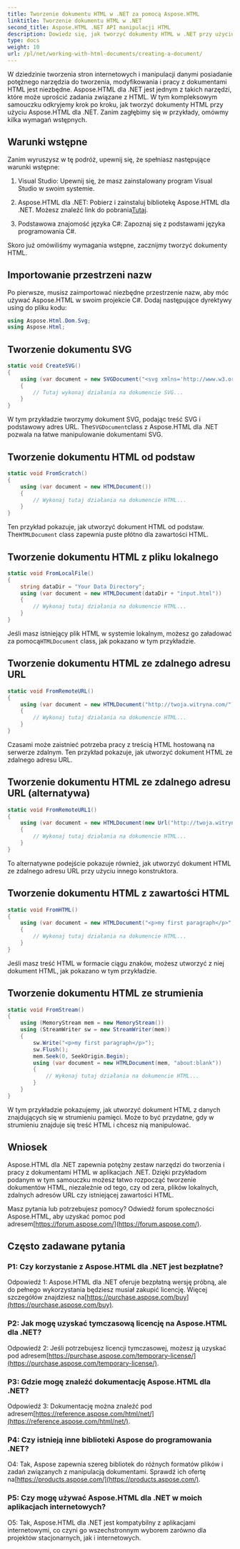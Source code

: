```yaml
---
title: Tworzenie dokumentu HTML w .NET za pomocą Aspose.HTML
linktitle: Tworzenie dokumentu HTML w .NET
second_title: Aspose.HTML .NET API manipulacji HTML
description: Dowiedz się, jak tworzyć dokumenty HTML w .NET przy użyciu Aspose.HTML, od podstaw lub z adresów URL. Kompleksowy poradnik dla twórców stron internetowych.
type: docs
weight: 10
url: /pl/net/working-with-html-documents/creating-a-document/
---
```


W dziedzinie tworzenia stron internetowych i manipulacji danymi posiadanie potężnego narzędzia do tworzenia, modyfikowania i pracy z dokumentami HTML jest niezbędne. Aspose.HTML dla .NET jest jednym z takich narzędzi, które może uprościć zadania związane z HTML. W tym kompleksowym samouczku odkryjemy krok po kroku, jak tworzyć dokumenty HTML przy użyciu Aspose.HTML dla .NET. Zanim zagłębimy się w przykłady, omówmy kilka wymagań wstępnych.

## Warunki wstępne

Zanim wyruszysz w tę podróż, upewnij się, że spełniasz następujące warunki wstępne:

1. Visual Studio: Upewnij się, że masz zainstalowany program Visual Studio w swoim systemie.

2.  Aspose.HTML dla .NET: Pobierz i zainstaluj bibliotekę Aspose.HTML dla .NET. Możesz znaleźć link do pobrania[Tutaj](https://releases.aspose.com/html/net/).

3. Podstawowa znajomość języka C#: Zapoznaj się z podstawami języka programowania C#.

Skoro już omówiliśmy wymagania wstępne, zacznijmy tworzyć dokumenty HTML.

## Importowanie przestrzeni nazw

Po pierwsze, musisz zaimportować niezbędne przestrzenie nazw, aby móc używać Aspose.HTML w swoim projekcie C#. Dodaj następujące dyrektywy using do pliku kodu:

```csharp
using Aspose.Html.Dom.Svg;
using Aspose.Html;
```

## Tworzenie dokumentu SVG

```csharp
static void CreateSVG()
{
    using (var document = new SVGDocument("<svg xmlns='http://www.w3.org/2000/svg'><circle cx='50' cy='50' r='40'/></svg>", "about:blank"))
    {
        // Tutaj wykonaj działania na dokumencie SVG...
    }
}
```

 W tym przykładzie tworzymy dokument SVG, podając treść SVG i podstawowy adres URL. The`SVGDocument`class z Aspose.HTML dla .NET pozwala na łatwe manipulowanie dokumentami SVG.

## Tworzenie dokumentu HTML od podstaw

```csharp
static void FromScratch()
{
    using (var document = new HTMLDocument())
    {
        // Wykonaj tutaj działania na dokumencie HTML...
    }
}
```

 Ten przykład pokazuje, jak utworzyć dokument HTML od podstaw. The`HTMLDocument` class zapewnia puste płótno dla zawartości HTML.

## Tworzenie dokumentu HTML z pliku lokalnego

```csharp
static void FromLocalFile()
{
    string dataDir = "Your Data Directory";
    using (var document = new HTMLDocument(dataDir + "input.html"))
    {
        // Wykonaj tutaj działania na dokumencie HTML...
    }
}
```

 Jeśli masz istniejący plik HTML w systemie lokalnym, możesz go załadować za pomocą`HTMLDocument` class, jak pokazano w tym przykładzie.

## Tworzenie dokumentu HTML ze zdalnego adresu URL

```csharp
static void FromRemoteURL()
{
    using (var document = new HTMLDocument("http://twoja.witryna.com/"))
    {
        // Wykonaj tutaj działania na dokumencie HTML...
    }
}
```

Czasami może zaistnieć potrzeba pracy z treścią HTML hostowaną na serwerze zdalnym. Ten przykład pokazuje, jak utworzyć dokument HTML ze zdalnego adresu URL.

## Tworzenie dokumentu HTML ze zdalnego adresu URL (alternatywa)

```csharp
static void FromRemoteURL1()
{
    using (var document = new HTMLDocument(new Url("http://twoja.witryna.com/")))
    {
        // Wykonaj tutaj działania na dokumencie HTML...
    }
}
```

To alternatywne podejście pokazuje również, jak utworzyć dokument HTML ze zdalnego adresu URL przy użyciu innego konstruktora.

## Tworzenie dokumentu HTML z zawartości HTML

```csharp
static void FromHTML()
{
    using (var document = new HTMLDocument("<p>my first paragraph</p>", "."))
    {
        // Wykonaj tutaj działania na dokumencie HTML...
    }
}
```

Jeśli masz treść HTML w formacie ciągu znaków, możesz utworzyć z niej dokument HTML, jak pokazano w tym przykładzie.

## Tworzenie dokumentu HTML ze strumienia

```csharp
static void FromStream()
{
    using (MemoryStream mem = new MemoryStream())
    using (StreamWriter sw = new StreamWriter(mem))
    {
        sw.Write("<p>my first paragraph</p>");
        sw.Flush();
        mem.Seek(0, SeekOrigin.Begin);
        using (var document = new HTMLDocument(mem, "about:blank"))
        {
            // Wykonaj tutaj działania na dokumencie HTML...
        }
    }
}
```

W tym przykładzie pokazujemy, jak utworzyć dokument HTML z danych znajdujących się w strumieniu pamięci. Może to być przydatne, gdy w strumieniu znajduje się treść HTML i chcesz nią manipulować.

## Wniosek

Aspose.HTML dla .NET zapewnia potężny zestaw narzędzi do tworzenia i pracy z dokumentami HTML w aplikacjach .NET. Dzięki przykładom podanym w tym samouczku możesz łatwo rozpocząć tworzenie dokumentów HTML, niezależnie od tego, czy od zera, plików lokalnych, zdalnych adresów URL czy istniejącej zawartości HTML.

 Masz pytania lub potrzebujesz pomocy? Odwiedź forum społeczności Aspose.HTML, aby uzyskać pomoc pod adresem[https://forum.aspose.com/](https://forum.aspose.com/).

## Często zadawane pytania

### P1: Czy korzystanie z Aspose.HTML dla .NET jest bezpłatne?
 Odpowiedź 1: Aspose.HTML dla .NET oferuje bezpłatną wersję próbną, ale do pełnego wykorzystania będziesz musiał zakupić licencję. Więcej szczegółów znajdziesz na[https://purchase.aspose.com/buy](https://purchase.aspose.com/buy).

### P2: Jak mogę uzyskać tymczasową licencję na Aspose.HTML dla .NET?
Odpowiedź 2: Jeśli potrzebujesz licencji tymczasowej, możesz ją uzyskać pod adresem[https://purchase.aspose.com/temporary-license/](https://purchase.aspose.com/temporary-license/).

### P3: Gdzie mogę znaleźć dokumentację Aspose.HTML dla .NET?
 Odpowiedź 3: Dokumentację można znaleźć pod adresem[https://reference.aspose.com/html/net/](https://reference.aspose.com/html/net/).

### P4: Czy istnieją inne biblioteki Aspose do programowania .NET?
 O4: Tak, Aspose zapewnia szereg bibliotek do różnych formatów plików i zadań związanych z manipulacją dokumentami. Sprawdź ich ofertę na[https://products.aspose.com/](https://products.aspose.com/).

### P5: Czy mogę używać Aspose.HTML dla .NET w moich aplikacjach internetowych?
O5: Tak, Aspose.HTML dla .NET jest kompatybilny z aplikacjami internetowymi, co czyni go wszechstronnym wyborem zarówno dla projektów stacjonarnych, jak i internetowych.
